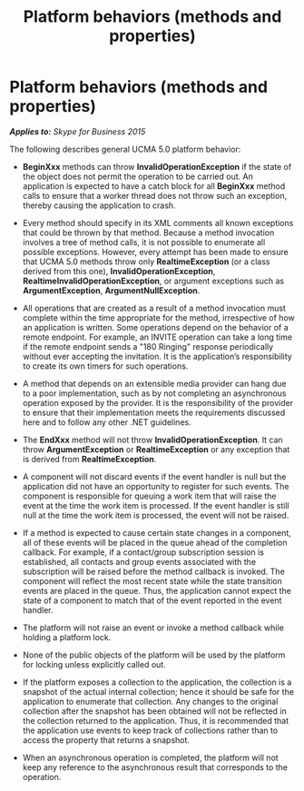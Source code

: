 ﻿---
title: Platform behaviors (methods and properties)
TOCTitle: Platform behaviors (methods and properties)
ms:assetid: 2c50e201-69ad-4cf0-a506-91f3eca18e62
ms:mtpsurl: https://msdn.microsoft.com/en-us/library/Dn466082(v=office.16)
ms:contentKeyID: 65240013
ms.date: 07/27/2015
mtps_version: v=office.16
---

# Platform behaviors (methods and properties)


_**Applies to:** Skype for Business 2015_

The following describes general UCMA 5.0 platform behavior:

  - **BeginXxx** methods can throw **InvalidOperationException** if the state of the object does not permit the operation to be carried out. An application is expected to have a catch block for all **BeginXxx** method calls to ensure that a worker thread does not throw such an exception, thereby causing the application to crash.

  - Every method should specify in its XML comments all known exceptions that could be thrown by that method. Because a method invocation involves a tree of method calls, it is not possible to enumerate all possible exceptions. However, every attempt has been made to ensure that UCMA 5.0 methods throw only **RealtimeException** (or a class derived from this one), **InvalidOperationException**, **RealtimeInvalidOperationException**, or argument exceptions such as **ArgumentException**, **ArgumentNullException**.

  - All operations that are created as a result of a method invocation must complete within the time appropriate for the method, irrespective of how an application is written. Some operations depend on the behavior of a remote endpoint. For example, an INVITE operation can take a long time if the remote endpoint sends a "180 Ringing" response periodically without ever accepting the invitation. It is the application’s responsibility to create its own timers for such operations.

  - A method that depends on an extensible media provider can hang due to a poor implementation, such as by not completing an asynchronous operation exposed by the provider. It is the responsibility of the provider to ensure that their implementation meets the requirements discussed here and to follow any other .NET guidelines.

  - The **EndXxx** method will not throw **InvalidOperationException**. It can throw **ArgumentException** or **RealtimeException** or any exception that is derived from **RealtimeException**.

  - A component will not discard events if the event handler is null but the application did not have an opportunity to register for such events. The component is responsible for queuing a work item that will raise the event at the time the work item is processed. If the event handler is still null at the time the work item is processed, the event will not be raised.

  - If a method is expected to cause certain state changes in a component, all of these events will be placed in the queue ahead of the completion callback. For example, if a contact/group subscription session is established, all contacts and group events associated with the subscription will be raised before the method callback is invoked. The component will reflect the most recent state while the state transition events are placed in the queue. Thus, the application cannot expect the state of a component to match that of the event reported in the event handler.

  - The platform will not raise an event or invoke a method callback while holding a platform lock.

  - None of the public objects of the platform will be used by the platform for locking unless explicitly called out.

  - If the platform exposes a collection to the application, the collection is a snapshot of the actual internal collection; hence it should be safe for the application to enumerate that collection. Any changes to the original collection after the snapshot has been obtained will not be reflected in the collection returned to the application. Thus, it is recommended that the application use events to keep track of collections rather than to access the property that returns a snapshot.

  - When an asynchronous operation is completed, the platform will not keep any reference to the asynchronous result that corresponds to the operation.


